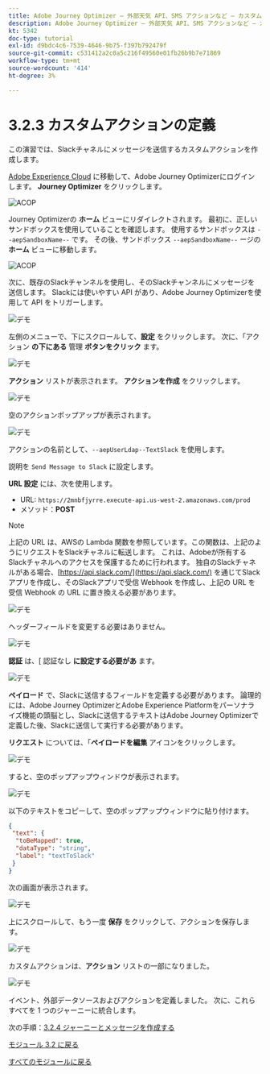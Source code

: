 ```yaml
---
title: Adobe Journey Optimizer – 外部天気 API、SMS アクションなど – カスタムアクションの定義
description: Adobe Journey Optimizer – 外部天気 API、SMS アクションなど – カスタムアクションの定義
kt: 5342
doc-type: tutorial
exl-id: d9bdc4c6-7539-4646-9b75-f397b792479f
source-git-commit: c531412a2c0a5c216f49560e01fb26b9b7e71869
workflow-type: tm+mt
source-wordcount: '414'
ht-degree: 3%

---
```


# 3.2.3 カスタムアクションの定義

この演習では、Slackチャネルにメッセージを送信するカスタムアクションを作成します。

[Adobe Experience Cloud](https://experience.adobe.com) に移動して、Adobe Journey Optimizerにログインします。 **Journey Optimizer** をクリックします。

![ACOP](./../../../modules/ajo-b2c/module3.1/images/acophome.png)

Journey Optimizerの **ホーム** ビューにリダイレクトされます。 最初に、正しいサンドボックスを使用していることを確認します。 使用するサンドボックスは `--aepSandboxName--` です。 その後、サンドボックス `--aepSandboxName--` ージの **ホーム** ビューに移動します。

![ACOP](./../../../modules/ajo-b2c/module3.1/images/acoptriglp.png)

次に、既存のSlackチャンネルを使用し、そのSlackチャンネルにメッセージを送信します。 Slackには使いやすい API があり、Adobe Journey Optimizerを使用して API をトリガーします。

![デモ](./images/slack.png)

左側のメニューで、下にスクロールして、**設定** をクリックします。 次に、「アクション **の下にある** 管理 **ボタンをクリック** ます。

![デモ](./images/menuactions.png)

**アクション** リストが表示されます。 **アクションを作成** をクリックします。

![デモ](./images/acthome.png)

空のアクションポップアップが表示されます。

![デモ](./images/emptyact.png)

アクションの名前として、`--aepUserLdap--TextSlack` を使用します。

説明を `Send Message to Slack` に設定します。

**URL 設定** には、次を使用します。

- URL: `https://2mnbfjyrre.execute-api.us-west-2.amazonaws.com/prod`
- メソッド：**POST**

>[!NOTE]
>
>上記の URL は、AWSの Lambda 関数を参照しています。この関数は、上記のようにリクエストをSlackチャネルに転送します。 これは、Adobeが所有するSlackチャネルへのアクセスを保護するために行われます。 独自のSlackチャネルがある場合、[https://api.slack.com/](https://api.slack.com/) を通じてSlackアプリを作成し、そのSlackアプリで受信 Webhook を作成し、上記の URL を受信 Webhook の URL に置き換える必要があります。

![デモ](./images/slackname.png)

ヘッダーフィールドを変更する必要はありません。

![デモ](./images/slackurl.png)

**認証** は、&lbrack; 認証なし **に設定する必要があ** ます。

![デモ](./images/slackauth.png)

**ペイロード** で、Slackに送信するフィールドを定義する必要があります。 論理的には、Adobe Journey OptimizerとAdobe Experience Platformをパーソナライズ機能の頭脳とし、Slackに送信するテキストはAdobe Journey Optimizerで定義した後、Slackに送信して実行する必要があります。

**リクエスト** については、「**ペイロードを編集** アイコンをクリックします。

![デモ](./images/slackmsgp.png)

すると、空のポップアップウィンドウが表示されます。

![デモ](./images/slackmsgpopup.png)

以下のテキストをコピーして、空のポップアップウィンドウに貼り付けます。

```json
{
 "text": {
  "toBeMapped": true,
  "dataType": "string",
  "label": "textToSlack"
 }
}
```

次の画面が表示されます。

![デモ](./images/slackmsgpopup1.png)

上にスクロールして、もう一度 **保存** をクリックして、アクションを保存します。

![デモ](./images/slackmsgpopup3.png)

カスタムアクションは、**アクション** リストの一部になりました。

![デモ](./images/slackdone.png)

イベント、外部データソースおよびアクションを定義しました。 次に、これらすべてを 1 つのジャーニーに統合します。

次の手順：[3.2.4 ジャーニーとメッセージを作成する ](./ex4.md)

[モジュール 3.2 に戻る](journey-orchestration-external-weather-api-sms.md)

[すべてのモジュールに戻る](../../../overview.md)
